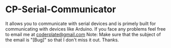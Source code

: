 # CP-Serial-Communicator
It allows you to communicate with serial devices and is primely built for communicating with devices like Arduino.
If you face any problems feel free to email me at coderplate@gmail.com
Note: Make sure that the subject of the email is "[Bug]" so that I don't miss it out.
Thanks.
